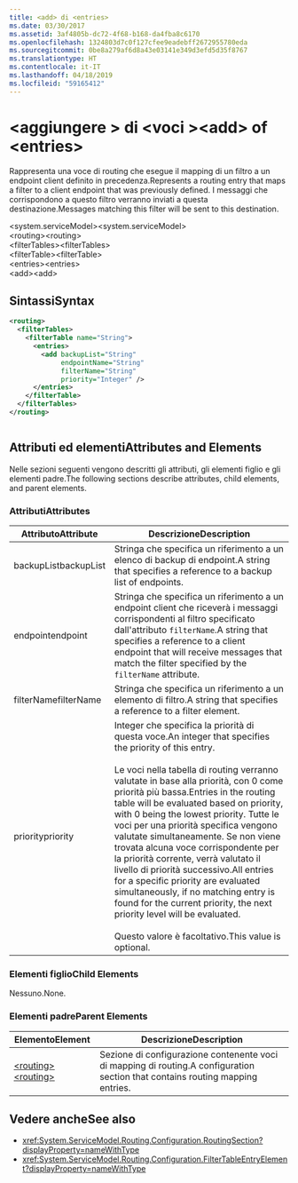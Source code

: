```yaml
---
title: <add> di <entries>
ms.date: 03/30/2017
ms.assetid: 3af4805b-dc72-4f68-b168-da4fba8c6170
ms.openlocfilehash: 1324803d7c0f127cfee9eadebff2672955780eda
ms.sourcegitcommit: 0be8a279af6d8a43e03141e349d3efd5d35f8767
ms.translationtype: HT
ms.contentlocale: it-IT
ms.lasthandoff: 04/18/2019
ms.locfileid: "59165412"
---
```

# <a name="add-of-entries"></a><span data-ttu-id="ec40f-102">\<aggiungere > di \<voci ></span><span class="sxs-lookup"><span data-stu-id="ec40f-102">\<add> of \<entries></span></span>
<span data-ttu-id="ec40f-103">Rappresenta una voce di routing che esegue il mapping di un filtro a un endpoint client definito in precedenza.</span><span class="sxs-lookup"><span data-stu-id="ec40f-103">Represents a routing entry that maps a filter to a client endpoint that was previously defined.</span></span> <span data-ttu-id="ec40f-104">I messaggi che corrispondono a questo filtro verranno inviati a questa destinazione.</span><span class="sxs-lookup"><span data-stu-id="ec40f-104">Messages matching this filter will be sent to this destination.</span></span>  
  
 <span data-ttu-id="ec40f-105">\<system.serviceModel></span><span class="sxs-lookup"><span data-stu-id="ec40f-105">\<system.serviceModel></span></span>  
<span data-ttu-id="ec40f-106">\<routing></span><span class="sxs-lookup"><span data-stu-id="ec40f-106">\<routing></span></span>  
<span data-ttu-id="ec40f-107">\<filterTables></span><span class="sxs-lookup"><span data-stu-id="ec40f-107">\<filterTables></span></span>  
<span data-ttu-id="ec40f-108">\<filterTable></span><span class="sxs-lookup"><span data-stu-id="ec40f-108">\<filterTable></span></span>  
<span data-ttu-id="ec40f-109">\<entries></span><span class="sxs-lookup"><span data-stu-id="ec40f-109">\<entries></span></span>  
<span data-ttu-id="ec40f-110">\<add></span><span class="sxs-lookup"><span data-stu-id="ec40f-110">\<add></span></span>  
  
## <a name="syntax"></a><span data-ttu-id="ec40f-111">Sintassi</span><span class="sxs-lookup"><span data-stu-id="ec40f-111">Syntax</span></span>  
  
```xml  
<routing>
  <filterTables>
    <filterTable name="String">
      <entries>
        <add backupList="String"
             endpointName="String"
             filterName="String"
             priority="Integer" />
      </entries>
    </filterTable>
  </filterTables>
</routing>
```  
  
```csharp  
```  
  
## <a name="attributes-and-elements"></a><span data-ttu-id="ec40f-112">Attributi ed elementi</span><span class="sxs-lookup"><span data-stu-id="ec40f-112">Attributes and Elements</span></span>  
 <span data-ttu-id="ec40f-113">Nelle sezioni seguenti vengono descritti gli attributi, gli elementi figlio e gli elementi padre.</span><span class="sxs-lookup"><span data-stu-id="ec40f-113">The following sections describe attributes, child elements, and parent elements.</span></span>  
  
### <a name="attributes"></a><span data-ttu-id="ec40f-114">Attributi</span><span class="sxs-lookup"><span data-stu-id="ec40f-114">Attributes</span></span>  
  
|<span data-ttu-id="ec40f-115">Attributo</span><span class="sxs-lookup"><span data-stu-id="ec40f-115">Attribute</span></span>|<span data-ttu-id="ec40f-116">Descrizione</span><span class="sxs-lookup"><span data-stu-id="ec40f-116">Description</span></span>|  
|---------------|-----------------|  
|<span data-ttu-id="ec40f-117">backupList</span><span class="sxs-lookup"><span data-stu-id="ec40f-117">backupList</span></span>|<span data-ttu-id="ec40f-118">Stringa che specifica un riferimento a un elenco di backup di endpoint.</span><span class="sxs-lookup"><span data-stu-id="ec40f-118">A string that specifies a reference to a backup list of endpoints.</span></span>|  
|<span data-ttu-id="ec40f-119">endpoint</span><span class="sxs-lookup"><span data-stu-id="ec40f-119">endpoint</span></span>|<span data-ttu-id="ec40f-120">Stringa che specifica un riferimento a un endpoint client che riceverà i messaggi corrispondenti al filtro specificato dall'attributo `filterName`.</span><span class="sxs-lookup"><span data-stu-id="ec40f-120">A string that specifies a reference to a client endpoint that will receive messages that match the filter specified by the `filterName` attribute.</span></span>|  
|<span data-ttu-id="ec40f-121">filterName</span><span class="sxs-lookup"><span data-stu-id="ec40f-121">filterName</span></span>|<span data-ttu-id="ec40f-122">Stringa che specifica un riferimento a un elemento di filtro.</span><span class="sxs-lookup"><span data-stu-id="ec40f-122">A string that specifies a reference to a filter element.</span></span>|  
|<span data-ttu-id="ec40f-123">priority</span><span class="sxs-lookup"><span data-stu-id="ec40f-123">priority</span></span>|<span data-ttu-id="ec40f-124">Integer che specifica la priorità di questa voce.</span><span class="sxs-lookup"><span data-stu-id="ec40f-124">An integer that specifies the priority of this entry.</span></span><br /><br /> <span data-ttu-id="ec40f-125">Le voci nella tabella di routing verranno valutate in base alla priorità, con 0 come priorità più bassa.</span><span class="sxs-lookup"><span data-stu-id="ec40f-125">Entries in the routing table will be evaluated based on priority, with 0 being the lowest priority.</span></span> <span data-ttu-id="ec40f-126">Tutte le voci per una priorità specifica vengono valutate simultaneamente. Se non viene trovata alcuna voce corrispondente per la priorità corrente, verrà valutato il livello di priorità successivo.</span><span class="sxs-lookup"><span data-stu-id="ec40f-126">All entries for a specific priority are evaluated simultaneously, if no matching entry is found for the current priority, the next priority level will be evaluated.</span></span><br /><br /> <span data-ttu-id="ec40f-127">Questo valore è facoltativo.</span><span class="sxs-lookup"><span data-stu-id="ec40f-127">This value is optional.</span></span>|  
  
### <a name="child-elements"></a><span data-ttu-id="ec40f-128">Elementi figlio</span><span class="sxs-lookup"><span data-stu-id="ec40f-128">Child Elements</span></span>  
 <span data-ttu-id="ec40f-129">Nessuno.</span><span class="sxs-lookup"><span data-stu-id="ec40f-129">None.</span></span>  
  
### <a name="parent-elements"></a><span data-ttu-id="ec40f-130">Elementi padre</span><span class="sxs-lookup"><span data-stu-id="ec40f-130">Parent Elements</span></span>  
  
|<span data-ttu-id="ec40f-131">Elemento</span><span class="sxs-lookup"><span data-stu-id="ec40f-131">Element</span></span>|<span data-ttu-id="ec40f-132">Descrizione</span><span class="sxs-lookup"><span data-stu-id="ec40f-132">Description</span></span>|  
|-------------|-----------------|  
|[<span data-ttu-id="ec40f-133">\<routing></span><span class="sxs-lookup"><span data-stu-id="ec40f-133">\<routing></span></span>](../../../../../docs/framework/configure-apps/file-schema/wcf/routing.md)|<span data-ttu-id="ec40f-134">Sezione di configurazione contenente voci di mapping di routing.</span><span class="sxs-lookup"><span data-stu-id="ec40f-134">A configuration section that contains routing mapping entries.</span></span>|  
  
## <a name="see-also"></a><span data-ttu-id="ec40f-135">Vedere anche</span><span class="sxs-lookup"><span data-stu-id="ec40f-135">See also</span></span>

- <xref:System.ServiceModel.Routing.Configuration.RoutingSection?displayProperty=nameWithType>
- <xref:System.ServiceModel.Routing.Configuration.FilterTableEntryElement?displayProperty=nameWithType>
